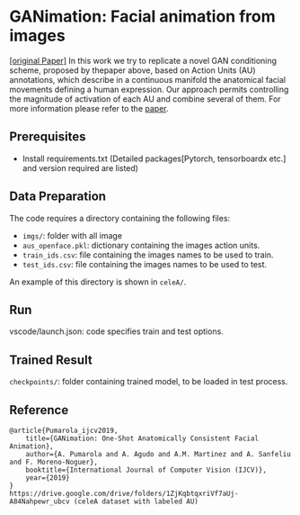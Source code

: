 
# GANimation: Facial animation from images
[ [original Paper]](https://rdcu.be/bPuaJ) 
In this work we try to replicate a novel GAN conditioning scheme, proposed by thepaper above, based on Action Units (AU) annotations, which describe in a continuous manifold the anatomical facial movements defining a human expression. Our approach permits controlling the magnitude of activation of each AU and combine several of them. For more information please refer to the [paper](https://arxiv.org/abs/1807.09251).



## Prerequisites
- Install requirements.txt (Detailed packages[Pytorch, tensorboardx etc.] and version required are listed)

## Data Preparation
The code requires a directory containing the following files:
- `imgs/`: folder with all image
- `aus_openface.pkl`: dictionary containing the images action units.
- `train_ids.csv`: file containing the images names to be used to train.
- `test_ids.csv`: file containing the images names to be used to test.

An example of this directory is shown in `celeA/`.



## Run
vscode/launch.json: code specifies train and test options.

## Trained Result
`checkpoints/`: folder containing trained model, to be loaded in test process.

## Reference
```
@article{Pumarola_ijcv2019,
    title={GANimation: One-Shot Anatomically Consistent Facial Animation},
    author={A. Pumarola and A. Agudo and A.M. Martinez and A. Sanfeliu and F. Moreno-Noguer},
    booktitle={International Journal of Computer Vision (IJCV)},
    year={2019}
}
https://drive.google.com/drive/folders/1ZjKqbtqxriVf7aUj-A84Nahpewr_ubcv (celeA dataset with labeled AU)
```

